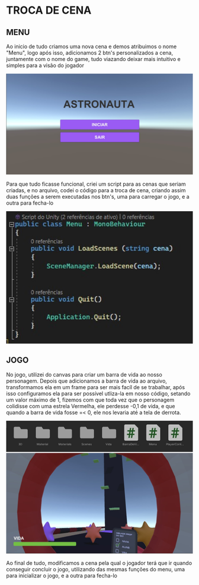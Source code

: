 # TROCA DE CENA

## MENU
Ao inicio de tudo criamos uma nova cena e demos atribuimos o nome "Menu", logo após isso, adicionamos 2 btn's personalizados a cena, juntamente com o nome do game, tudo viazando deixar mais intuitivo e simples para a visão do jogador

<img src="img/1.jpg" width="600px"> 

Para que tudo ficasse funcional, criei um script para as cenas que seriam criadas, e no arquivo, codei o código para a troca de cena, criando assim duas funções a serem executadas nos btn's, uma para carregar o jogo, e a outra para fecha-lo

<img src="img/2.jpg" width="600px"> 

## JOGO
No jogo, utilizei do canvas para criar um barra de vida ao nosso personagem. Depois que adicionamos a barra de vida ao arquivo, transformamos ela em um frame para ser mais facíl de se trabalhar, após isso configuramos ela para ser possível utliza-la em nosso código, setando um valor máximo de 1, fizemos com que toda vez que o personagem colidisse com uma estrela Vermelha, ele perdesse -0,1 de vida, e que quando a barra de vida fosse =< 0, ele nos levaria até a tela de derrota.

<img src="img/4.jpg" width="600px"> 

<img src="img/3.jpg" width="600px"> 

Ao final de tudo, modificamos a cena pela qual o jogador terá que ir quando conseguir concluir o jogo, utilizando das mesmas funções do menu, uma para inicializar o jogo, e a outra para fecha-lo

